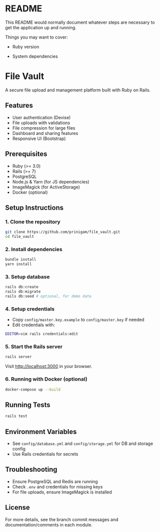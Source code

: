 # README

This README would normally document whatever steps are necessary to get the
application up and running.

Things you may want to cover:

* Ruby version

* System dependencies

# File Vault

A secure file upload and management platform built with Ruby on Rails.

## Features
- User authentication (Devise)
- File uploads with validations
- File compression for large files
- Dashboard and sharing features
- Responsive UI (Bootstrap)

## Prerequisites
- Ruby (>= 3.0)
- Rails (>= 7)
- PostgreSQL
- Node.js & Yarn (for JS dependencies)
- ImageMagick (for ActiveStorage)
- Docker (optional)

## Setup Instructions

### 1. Clone the repository
```bash
git clone https://github.com/prinigam/file_vault.git
cd file_vault
```

### 2. Install dependencies
```bash
bundle install
yarn install
```

### 3. Setup database
```bash
rails db:create
rails db:migrate
rails db:seed # optional, for demo data
```

### 4. Setup credentials
- Copy `config/master.key.example` to `config/master.key` if needed
- Edit credentials with:
```bash
EDITOR=vim rails credentials:edit
```

### 5. Start the Rails server
```bash
rails server
```
Visit [http://localhost:3000](http://localhost:3000) in your browser.

### 6. Running with Docker (optional)
```bash
docker-compose up --build
```

## Running Tests
```bash
rails test
```

## Environment Variables
- See `config/database.yml` and `config/storage.yml` for DB and storage config
- Use Rails credentials for secrets

## Troubleshooting
- Ensure PostgreSQL and Redis are running
- Check `.env` and credentials for missing keys
- For file uploads, ensure ImageMagick is installed

## License

For more details, see the branch commit messages and documentation/comments in each module.
